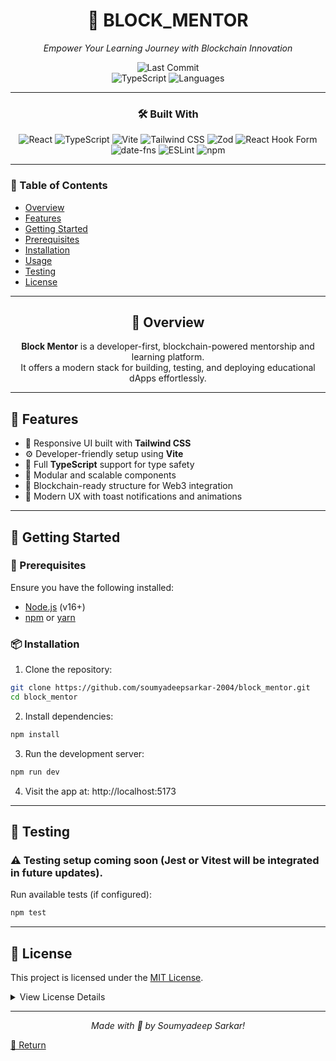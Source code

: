 <div align="center">

# 🚀 BLOCK_MENTOR  
*Empower Your Learning Journey with Blockchain Innovation*

![Last Commit](https://img.shields.io/github/last-commit/soumyadeepsarkar-2004/block_mentor?style=flat-square)  
![TypeScript](https://img.shields.io/badge/TypeScript-99%25-blue?style=flat-square) 
![Languages](https://img.shields.io/github/languages/count/soumyadeepsarkar-2004/block_mentor?style=flat-square)

---

### 🛠️ Built With

![React](https://img.shields.io/badge/-React-61DAFB?logo=react&logoColor=black&style=flat-square)
![TypeScript](https://img.shields.io/badge/-TypeScript-3178C6?logo=typescript&logoColor=white&style=flat-square)
![Vite](https://img.shields.io/badge/-Vite-646CFF?logo=vite&logoColor=white&style=flat-square)
![Tailwind CSS](https://img.shields.io/badge/-TailwindCSS-38B2AC?logo=tailwind-css&logoColor=white&style=flat-square)
![Zod](https://img.shields.io/badge/-Zod-4B32C3?style=flat-square)
![React Hook Form](https://img.shields.io/badge/-React_Hook_Form-EC5990?style=flat-square)
![date-fns](https://img.shields.io/badge/-date_fns-pink?style=flat-square)
![ESLint](https://img.shields.io/badge/-ESLint-4B32C3?logo=eslint&logoColor=white&style=flat-square)
![npm](https://img.shields.io/badge/-npm-CB3837?logo=npm&style=flat-square)

---
</div>

### 📑 Table of Contents

- [Overview](#overview)
- [Features](#features)
- [Getting Started](#getting-started)
- [Prerequisites](#prerequisites)
- [Installation](#installation)
- [Usage](#usage)
- [Testing](#testing)
- [License](#license)

---

<div align="center">

## 📖 Overview

**Block Mentor** is a developer-first, blockchain-powered mentorship and learning platform.  
It offers a modern stack for building, testing, and deploying educational dApps effortlessly.

</div>

---

## 🌟 Features

- 🎨 Responsive UI built with **Tailwind CSS**
- ⚙️ Developer-friendly setup using **Vite**
- 🔐 Full **TypeScript** support for type safety
- 🧱 Modular and scalable components
- 🔗 Blockchain-ready structure for Web3 integration
- 🔔 Modern UX with toast notifications and animations

---

## 🚀 Getting Started

### 🔧 Prerequisites

Ensure you have the following installed:

- [Node.js](https://nodejs.org/) (v16+)
- [npm](https://www.npmjs.com/) or [yarn](https://yarnpkg.com/)

### 📦 Installation

1. Clone the repository:
```bash
git clone https://github.com/soumyadeepsarkar-2004/block_mentor.git
cd block_mentor
```
2. Install dependencies:
```bash
npm install
```
3. Run the development server:
```bash
npm run dev
```
4. Visit the app at: http://localhost:5173

---

## 🧪 Testing

### ⚠️ Testing setup coming soon (Jest or Vitest will be integrated in future updates).

Run available tests (if configured):
```bash
npm test
```
---

## 📄 License
This project is licensed under the [MIT License](#MIT-License).

<details> <summary>View License Details</summary>
MIT License

Copyright (c) 2023 Soumyadeep Sarkar

Permission is hereby granted, free of charge, to any person obtaining a copy
of this software and associated documentation files (the "Software"), to deal
in the Software without restriction, including without limitation the rights
to use, copy, modify, merge, publish, distribute, sublicense, and/or sell
copies of the Software, and to permit persons to whom the Software is
furnished to do so, subject to the following conditions:

The above copyright notice and this permission notice shall be included in all
copies or substantial portions of the Software.

THE SOFTWARE IS PROVIDED "AS IS", WITHOUT WARRANTY OF ANY KIND, EXPRESS OR
IMPLIED, INCLUDING BUT NOT LIMITED TO THE WARRANTIES OF MERCHANTABILITY,
FITNESS FOR A PARTICULAR PURPOSE AND NONINFRINGEMENT. IN NO EVENT SHALL THE
AUTHORS OR COPYRIGHT HOLDERS BE LIABLE FOR ANY CLAIM, DAMAGES OR OTHER
LIABILITY, WHETHER IN AN ACTION OF CONTRACT, TORT OR OTHERWISE, ARISING FROM,
OUT OF OR IN CONNECTION WITH THE SOFTWARE OR THE USE OR OTHER DEALINGS IN THE
SOFTWARE.
</details>

---

<div align="center">
  
*Made with 💙 by Soumyadeep Sarkar!*
</div>

[🔼 Return](https://github.com/soumyadeepsarkar-2004/block_mentor#top)

